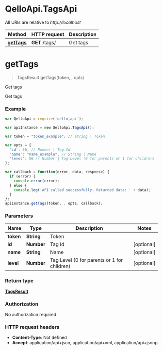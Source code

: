 # QelloApi.TagsApi

All URIs are relative to *http://localhost*

Method | HTTP request | Description
------------- | ------------- | -------------
[**getTags**](TagsApi.md#getTags) | **GET** /tags/ | Get tags


<a name="getTags"></a>
# **getTags**
> TagsResult getTags(token, , opts)

Get tags

Get tags

### Example
```javascript
var QelloApi = require('qello_api');

var apiInstance = new QelloApi.TagsApi();

var token = "token_example"; // String | Token

var opts = { 
  'id': 56, // Number | Tag Id
  'name': "name_example", // String | Name
  'level': 56 // Number | Tag Level (0 for parents or 1 for children)
};

var callback = function(error, data, response) {
  if (error) {
    console.error(error);
  } else {
    console.log('API called successfully. Returned data: ' + data);
  }
};
apiInstance.getTags(token, , opts, callback);
```

### Parameters

Name | Type | Description  | Notes
------------- | ------------- | ------------- | -------------
 **token** | **String**| Token | 
 **id** | **Number**| Tag Id | [optional] 
 **name** | **String**| Name | [optional] 
 **level** | **Number**| Tag Level (0 for parents or 1 for children) | [optional] 

### Return type

[**TagsResult**](TagsResult.md)

### Authorization

No authorization required

### HTTP request headers

 - **Content-Type**: Not defined
 - **Accept**: application/api+json, application/api+xml, application/api+jsonp


